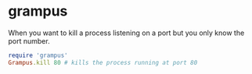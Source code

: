 grampus
=======

When you want to kill a process listening on a port but you only know the port number.

```ruby
require 'grampus'
Grampus.kill 80 # kills the process running at port 80
```

